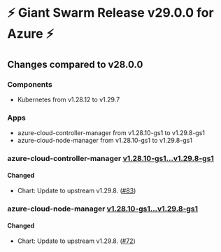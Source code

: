 # :zap: Giant Swarm Release v29.0.0 for Azure :zap:

## Changes compared to v28.0.0

### Components

- Kubernetes from v1.28.12 to v1.29.7

### Apps

- azure-cloud-controller-manager from v1.28.10-gs1 to v1.29.8-gs1
- azure-cloud-node-manager from v1.28.10-gs1 to v1.29.8-gs1

### azure-cloud-controller-manager [v1.28.10-gs1...v1.29.8-gs1](https://github.com/giantswarm/azure-cloud-controller-manager-app/compare/v1.28.10-gs1...v1.29.8-gs1)

#### Changed

- Chart: Update to upstream v1.29.8. ([#83](https://github.com/giantswarm/azure-cloud-controller-manager-app/pull/83))

### azure-cloud-node-manager [v1.28.10-gs1...v1.29.8-gs1](https://github.com/giantswarm/azure-cloud-node-manager-app/compare/v1.28.10-gs1...v1.29.8-gs1)

#### Changed

- Chart: Update to upstream v1.29.8. ([#72](https://github.com/giantswarm/azure-cloud-node-manager-app/pull/72))
